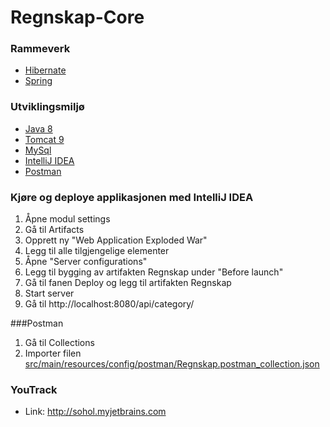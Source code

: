 # Regnskap-Core

### Rammeverk
* [Hibernate](http://hibernate.org/)
* [Spring](https://spring.io/)

### Utviklingsmiljø
* [Java 8](http://www.oracle.com/technetwork/java/javase/downloads/jdk8-downloads-2133151.html)
* [Tomcat 9](https://tomcat.apache.org/download-90.cgi) 
* [MySql](http://dev.mysql.com/downloads/mysql/)
* [IntelliJ IDEA](https://www.jetbrains.com/idea/)
* [Postman](https://www.getpostman.com/)

### Kjøre og deploye applikasjonen med IntelliJ IDEA
1. Åpne modul settings
2. Gå til Artifacts
3. Opprett ny "Web Application Exploded War"
4. Legg til alle tilgjengelige elementer
5. Åpne "Server configurations"
6. Legg til bygging av artifakten Regnskap under "Before launch"
7. Gå til fanen Deploy og legg til artifakten Regnskap
8. Start server
9. Gå til http://localhost:8080/api/category/


###Postman
1. Gå til Collections
2. Importer filen [src/main/resources/config/postman/Regnskap.postman_collection.json](/src/main/resources/config/postman/Regnskap.postman_collection.json)

### YouTrack
* Link: http://sohol.myjetbrains.com